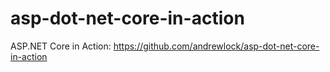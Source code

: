 # asp-dot-net-core-in-action

ASP.NET Core in Action: https://github.com/andrewlock/asp-dot-net-core-in-action
